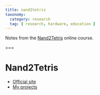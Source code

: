 ```yaml
---
title: nand2tetris
taxonomy:
  category: research
  tag: [ research, hardware, education ]
---
```


Notes from the [Nand2Tetris](http://nand2tetris.org/) online course.

===

# Nand2Tetris

- [Official site](https://www.nand2tetris.org/)
- [My projects](https://github.com/thinkmassive/nand2tetris)
